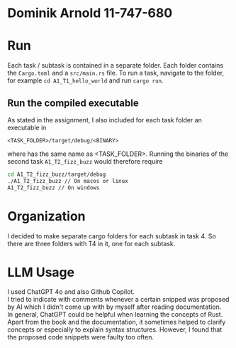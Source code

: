 # Dominik Arnold 11-747-680

# Run
Each task / subtask is contained in a separate folder. Each folder contains the `Cargo.toml` and a `src/main.rs` file.
To run a task, navigate to the folder, for example `cd A1_T1_hello_world` and run `cargo run`.

## Run the compiled executable
As stated in the assignment, I also included for each task folder an executable in
```
<TASK_FOLDER>/target/debug/<BINARY>
```
where <BINARY> has the same name as <TASK_FOLDER>. Running the binaries of the second task `A1_T2_fizz_buzz` would therefore require
```bash
cd A1_T2_fizz_buzz/target/debug
./A1_T2_fizz_buzz // On macos or linux
A1_T2_fizz_buzz // On windows
```

# Organization
I decided to make separate cargo folders for each subtask in task 4. So there are three folders with T4 in it, one for each subtask.

# LLM Usage
I used ChatGPT 4o and also Github Copilot.  
I tried to indicate with comments whenever a certain snipped was proposed by AI which I didn't come up with by myself after reading documentation.  
In general, ChatGPT could be helpful when learning the concepts of Rust. Apart from the book and the documentation, it sometimes helped to clarify concepts or especially to explain syntax structures. However, I found that the proposed code snippets were faulty too often.